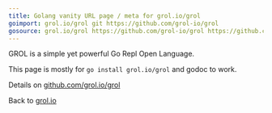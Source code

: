 ```yaml
---
title: Golang vanity URL page / meta for grol.io/grol
goimport: grol.io/grol git https://github.com/grol-io/grol
gosource: grol.io/grol https://github.com/grol-io/grol https://github.com/grol-io/grol/tree/main{/dir} https://github.com/grol-io/grol/blob/main{/dir}/{file}#L{line}
---
```


GROL is a simple yet powerful Go Repl Open Language.

This page is mostly for `go install grol.io/grol` and godoc to work.

Details on [github.com/grol.io/grol](https://github.com/grol-io/grol#grol)

<p>
Back to <a href="https://grol.io/">grol.io</a>

